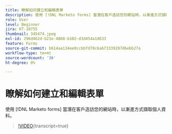```yaml
---
title: 瞭解如何建立和編輯表單
description: 使用 [!DNL Marketo forms] 當潛在客戶造訪您的網站時，以漸進方式擷取個人資料。
role: User
level: Beginner
jira: KT-10755
thumbnail: 345474.jpeg
exl-id: 296d462d-b21e-4868-b102-d3d454a1d633
feature: Forms
source-git-commit: b614aa134ee0ccbbfd70c6ab73339287d6ebb27a
workflow-type: tm+mt
source-wordcount: '36'
ht-degree: 0%

---
```


# 瞭解如何建立和編輯表單

使用 [!DNL Marketo forms] 當潛在客戶造訪您的網站時，以漸進方式擷取個人資料。

>[!VIDEO](https://video.tv.adobe.com/v/345474/?quality=12&learn=on){transcript=true}
